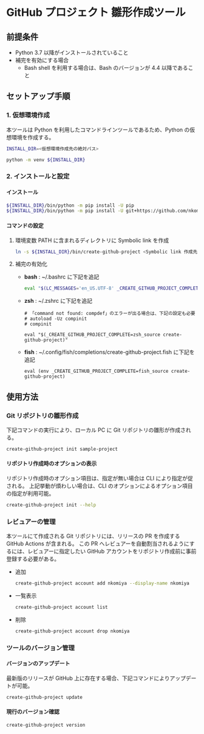 # GitHub プロジェクト 雛形作成ツール

## 前提条件

- Python 3.7 以降がインストールされていること
- 補完を有効にする場合
    - Bash shell を利用する場合は、Bash のバージョンが 4.4 以降であること

## セットアップ手順

### 1. 仮想環境作成

本ツールは Python を利用したコマンドラインツールであるため、Python の仮想環境を作成する。

```bash
INSTALL_DIR=<仮想環境作成先の絶対パス>

python -m venv ${INSTALL_DIR}
```

### 2. インストールと設定

#### インストール

```bash
${INSTALL_DIR}/bin/python -m pip install -U pip
${INSTALL_DIR}/bin/python -m pip install -U git+https://github.com/nkomiya/create-github-project@v0.3.1
```

#### コマンドの設定

1. 環境変数 PATH に含まれるディレクトリに Symbolic link を作成

    ```bash
    ln -s ${INSTALL_DIR}/bin/create-github-project <Symbolic link 作成先>
    ```

1. 補完の有効化

    - **bash** : ~/.bashrc に下記を追記

        ```bash
        eval "$(LC_MESSAGES='en_US.UTF-8' _CREATE_GITHUB_PROJECT_COMPLETE=bash_source create-github-project)"
        ```

    - **zsh** : ~/.zshrc に下記を追記

        ```shell
        # 「command not found: compdef」のエラーが出る場合は、下記の設定も必要
        # autoload -Uz compinit
        # compinit

        eval "$(_CREATE_GITHUB_PROJECT_COMPLETE=zsh_source create-github-project)"
        ```

    - **fish** : ~/.config/fish/completions/create-github-project.fish に下記を追記

        ```shell
        eval (env _CREATE_GITHUB_PROJECT_COMPLETE=fish_source create-github-project)
        ```

## 使用方法

### Git リポジトリの雛形作成

下記コマンドの実行により、ローカル PC に Git リポジトリの雛形が作成される。

```bash
create-github-project init sample-project
```

#### リポジトリ作成時のオプションの表示

リポジトリ作成時のオプション項目は、指定が無い場合は CLI により指定が促される。
上記挙動が煩わしい場合は、CLI のオプションによるオプション項目の指定が利用可能。

```bash
create-github-project init --help
```

### レビュアーの管理

本ツールにて作成される Git リポジトリには、リリースの PR を作成する GitHub Actions が含まれる。
この PR へレビュアーを自動割当されるようにするには、レビュアーに指定したい GitHub アカウントをリポジトリ作成前に事前登録する必要がある。

- 追加

    ```bash
    create-github-project account add nkomiya --display-name nkomiya
    ```

- 一覧表示

    ```bash
    create-github-project account list
    ```

- 削除

    ```bash
    create-github-project account drop nkomiya
    ```

### ツールのバージョン管理

#### バージョンのアップデート

最新版のリリースが GitHub 上に存在する場合、下記コマンドによりアップデートが可能。

```bash
create-github-project update
```

#### 現行のバージョン確認

```bash
create-github-project version
```
